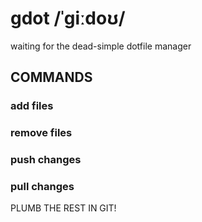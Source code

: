 # gdot /ˈɡiːdoʊ/ #

waiting for the dead-simple dotfile manager

## COMMANDS ##

### add files ###

### remove files ###

### push changes ###

### pull changes ###

PLUMB THE REST IN GIT!
